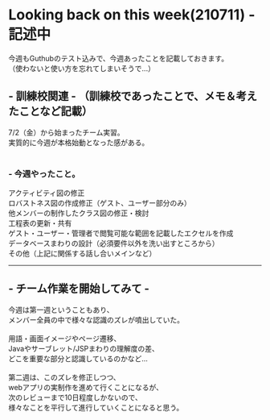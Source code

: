 # Looking back on this week(210711) - 記述中
今週もGuthubのテスト込みで、今週あったことを記載しておきます。  
（使わないと使い方を忘れてしまいそうで...）

## - 訓練校関連 - （訓練校であったことで、メモ＆考えたことなど記載）
7/2（金）から始まったチーム実習。  
実質的に今週が本格始動となった感がある。  
<br>

### - 今週やったこと。
アクティビティ図の修正  
ロバストネス図の作成修正（ゲスト、ユーザー部分のみ）  
他メンバーの制作したクラス図の修正・検討  
工程表の更新・共有  
ゲスト・ユーザー・管理者で閲覧可能な範囲を記載したエクセルを作成  
データベースまわりの設計（必須要件以外を洗い出すところから）  
その他（上記に関係する話し合いメインなど）  

<hr>

## - チーム作業を開始してみて -  
今週は第一週ということもあり、  
メンバー全員の中で様々な認識のズレが噴出していた。   
<br>
用語・画面イメージやページ遷移、  
Javaやサーブレット/JSPまわりの理解度の差、  
どこを重要な部分と認識しているのかなど...  
<br>
第二週は、このズレを修正しつつ、  
webアプリの実制作を進めて行くことになるが、    
次のレビューまで10日程度しかないので、  
様々なことを平行して進行していくことになると思う。
<br>

